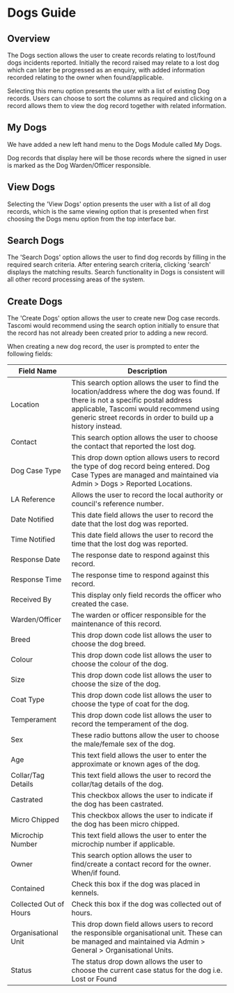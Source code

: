 # Dogs Guide

## Overview

The Dogs section allows the user to create records relating to lost/found dogs incidents reported. Initially the record raised may relate to a lost dog which can later be progressed as an enquiry, with added information recorded relating to the owner when found/applicable.

Selecting this menu option presents the user with a list of existing Dog records. Users can choose to sort the columns as required and clicking on a record allows them to view the dog record together with related information.

## My Dogs

We have added a new left hand menu to the Dogs Module called My Dogs.

Dog records that display here will be those records where the signed in user is marked as the Dog Warden/Officer responsible.

## View Dogs

Selecting the 'View Dogs' option presents the user with a list of all dog records, which is the same viewing option that is presented when first choosing the Dogs menu option from the top interface bar.

## Search Dogs

The 'Search Dogs' option allows the user to find dog records by filling in the required search criteria. After entering search criteria, clicking 'search' displays the matching results. Search functionality in Dogs is consistent will all other record processing areas of the system.

## Create Dogs

The 'Create Dogs' option allows the user to create new Dog case records. Tascomi would recommend using the search option initially to ensure that the record has not already been created prior to adding a new record.

When creating a new dog record, the user is prompted to enter the following fields:

| Field Name | Description |
|------------|-------------|
| Location | This search option allows the user to find the location/address where the dog was found. If there is not a specific postal address applicable, Tascomi would recommend using generic street records in order to build up a history instead. |
| Contact | This search option allows the user to choose the contact that reported the lost dog. |
| Dog Case Type | This drop down option allows users to record the type of dog record being entered. Dog Case Types are managed and maintained via Admin > Dogs > Reported Locations. |
| LA Reference | Allows the user to record the local authority or council's reference number. |
| Date Notified | This date field allows the user to record the date that the lost dog was reported. |
| Time Notified | This date field allows the user to record the time that the lost dog was reported. |
| Response Date | The response date to respond against this record. |
| Response Time | The response time to respond against this record. |
| Received By | This display only field records the officer who created the case. |
| Warden/Officer | The warden or officer responsible for the maintenance of this record. |
| Breed | This drop down code list allows the user to choose the dog breed. |
| Colour | This drop down code list allows the user to choose the colour of the dog. |
| Size | This drop down code list allows the user to choose the size of the dog. |
| Coat Type | This drop down code list allows the user to choose the type of coat for the dog. |
| Temperament | This drop down code list allows the user to record the temperament of the dog. |
| Sex | These radio buttons allow the user to choose the male/female sex of the dog. |
| Age | This text field allows the user to enter the approximate or known ages of the dog. |
| Collar/Tag Details | This text field allows the user to record the collar/tag details of the dog. |
| Castrated | This checkbox allows the user to indicate if the dog has been castrated. |
| Micro Chipped | This checkbox allows the user to indicate if the dog has been micro chipped. |
| Microchip Number | This text field allows the user to enter the microchip number if applicable. |
| Owner | This search option allows the user to find/create a contact record for the owner. When/if found. |
| Contained | Check this box if the dog was placed in kennels. |
| Collected Out of Hours | Check this box if the dog was collected out of hours. |
| Organisational Unit | This drop down field allows users to record the responsible organisational unit. These can be managed and maintained via Admin > General > Organisational Units. |
| Status | The status drop down allows the user to choose the current case status for the dog i.e. Lost or Found |
